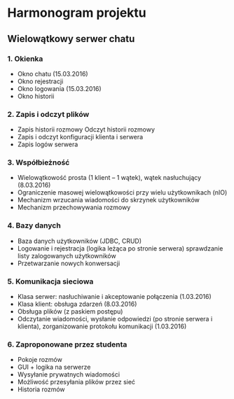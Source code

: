 # Harmonogram projektu #
## Wielowątkowy serwer chatu ##
### 1. Okienka ###
* Okno chatu (15.03.2016)
* Okno rejestracji
* Okno logowania (15.03.2016)
* Okno historii
### 2. Zapis i odczyt plików ###
* Zapis historii rozmowy Odczyt historii rozmowy
* Zapis i odczyt konfiguracji klienta i serwera
* Zapis logów serwera
### 3. Współbieżność ###
* Wielowątkowość prosta (1 klient – 1 wątek), wątek nasłuchujący (8.03.2016)
* Ograniczenie masowej wielowątkowości przy wielu użytkownikach (nIO)
* Mechanizm wrzucania wiadomości do skrzynek użytkowników
* Mechanizm przechowywania rozmowy
### 4. Bazy danych ###
* Baza danych użytkowników (JDBC, CRUD)
* Logowanie i rejestracja (logika leżąca po stronie serwera) sprawdzanie listy zalogowanych użytkowników
* Przetwarzanie nowych konwersacji
### 5. Komunikacja sieciowa ###
* Klasa serwer: nasłuchiwanie i akceptowanie połączenia (1.03.2016)
* Klasa klient: obsługa zdarzeń (8.03.2016)
* Obsługa plików (z paskiem postępu)
* Odczytanie wiadomości, wysłanie odpowiedzi (po stronie serwera i klienta), zorganizowanie protokołu komunikacji (1.03.2016)
### 6. Zaproponowane przez studenta ###
* Pokoje rozmów
* GUI + logika na serwerze
* Wysyłanie prywatnych wiadomości
* Możliwość przesyłania plików przez sieć
* Historia rozmów